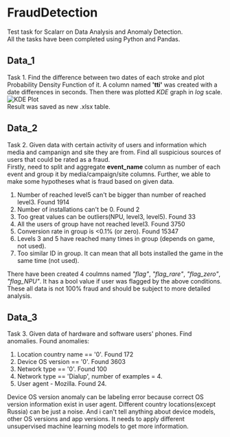 # FraudDetection
 Test task for Scalarr on Data Analysis and Anomaly Detection.  
 All the tasks have been completed using Python and Pandas.
 

## Data_1

Task 1. Find the difference between two dates of each stroke and plot Probability Density Function of it. 
A column named **'tti'** was created with a date differences in seconds. Then there was plotted *KDE* graph in *log* scale. ![KDE Plot](https://i.ibb.co/ssm2Ft7/graph.png)  
Result was saved as new .xlsx table.

## Data_2

Task 2. Given data with certain activity of users and information which media and campanign and site they are from.
Find all suspicious sources of users that could be rated as a fraud.  
Firstly, need to split and aggregate **event_name** column as number of each event and group it by media/campaign/site columns. 
Further, we able to make some hypotheses what is fraud based on given data.  
1.  Number of reached level5 can't be bigger than number of reached level3. Found 1914
2.  Number of installations can't be 0. Found 2
3.  Too great values can be outliers(NPU, level3, level5). Found 33
4.  All the users of group have not reached level3. Found 3750
5.  Conversion rate in group is <0.1% (or zero). Found 15347
6.  Levels 3 and 5 have reached many times in group (depends on game, not used).
7.  Too similar ID in group. It can mean that all bots installed the game in the same time (not used).  

There have been created 4 coulmns named *"flag"*, *"flag_rare"*, *"flag_zero"*, *"flag_NPU"*. It has a bool value if user was flagged by the above conditions.
These all data is not 100% fraud and should be subject to more detailed analysis.

## Data_3

Task 3. Given data of hardware and software users' phones. Find anomalies.
Found anomalies: 
1.  Location country name == '0'. Found 172
2.  Device OS version == '0'. Found 3603
3.  Network type == '0'. Found 100
4.  Network type == 'Dialup', number of examples = 4.
5.  User agent - Mozilla. Found 24.

Device OS version anomaly can be labeling error because correct OS version information exist in user agent. Different country locations(except Russia) can be just a noise. And i can't tell anything about device models, other OS versions and app versions. It needs to apply different unsupervised machine learning models to get more information. 
